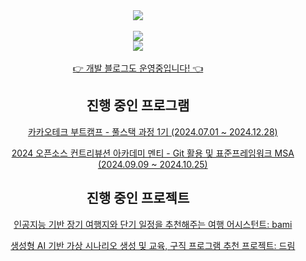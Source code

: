 <div align=center>
	<img src="https://capsule-render.vercel.app/api?type=rect&color=gradient&text=%20%20MINJE%20%20&fontAlign=30&fontSize=30&textBg=true&desc=Welcome%20to%20my%20github&descAlign=60&descAlignY=50"/>
</div>

<br>

<div align=center>
  	<img src="http://mazassumnida.wtf/api/v2/generate_badge?boj=alswp006"/>
</div>

<div align=center>
  	<img src="https://github-readme-stats.vercel.app/api?username=alswp006&count_private=true"/>
</div>
<br>
<div align=center>
	<a href = "https://velog.io/@alswp006/posts" target="_blank">👉 개발 블로그도 운영중입니다! 👈</a>
</div>

<div align=center>
    <h2>진행 중인 프로그램</h2>
    <ul>
        <ul><a href = "https://github.com/KakaotechBootcamp1st-milo-memories" target="_blank">카카오테크 부트캠프 - 풀스택 과정 1기 (2024.07.01 ~ 2024.12.28)</a></ul>
        <ul><a href = "https://www.contribution.ac/" target="_blank">2024 오픈소스 컨트리뷰션 아카데미 멘티 - Git 활용 및 표준프레임워크 MSA (2024.09.09 ~ 2024.10.25)</a></ul>
    </ul>
    <h2>진행 중인 프로젝트</h2>
    <ul>
        <ul><a href="https://github.com/ktb1-eight" target="_blank">인공지능 기반 장기 여행지와 단기 일정을 추천해주는 여행 어시스턴트: bami</a></ul>
        <ul><a href="https://github.com/KakaoTech-Hackathon-Dream" target="_blank">생성형 AI 기반 가상 시나리오 생성 및 교육, 구직 프로그램 추천 프로젝트: 드림</a></ul>
    </ul>
</div>
